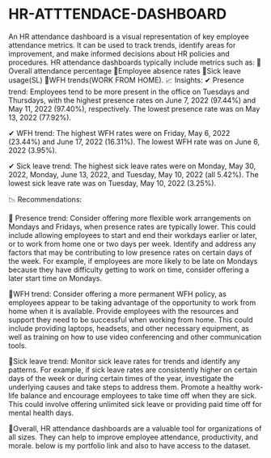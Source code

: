 # HR-ATTTENDACE-DASHBOARD
An HR attendance dashboard is a visual representation of key employee attendance metrics. It can be used to track trends, identify areas for improvement, and make informed decisions about HR policies and procedures.
HR attendance dashboards typically include metrics such as:
🔹 Overall attendance percentage
🔹Employee absence rates
🔹Sick leave usage(SL)
🔹WFH trends(WORK FROM HOME).
📈 Insights:
✔ Presence trend: Employees tend to be more present in the office on Tuesdays and Thursdays, with the highest presence rates on June 7, 2022 (97.44%) and May 11, 2022 (97.40%), respectively. The lowest presence rate was on May 13, 2022 (77.92%).

✔ WFH trend: The highest WFH rates were on Friday, May 6, 2022 (23.44%) and June 17, 2022 (16.31%). The lowest WFH rate was on June 6, 2022 (3.95%).

✔ Sick leave trend: The highest sick leave rates were on Monday, May 30, 2022, Monday, June 13, 2022, and Tuesday, May 10, 2022 (all 5.42%). The lowest sick leave rate was on Tuesday, May 10, 2022 (3.25%).

📉 Recommendations:

🔼 Presence trend:
Consider offering more flexible work arrangements on Mondays and Fridays, when presence rates are typically lower. This could include allowing employees to start and end their workdays earlier or later, or to work from home one or two days per week.
Identify and address any factors that may be contributing to low presence rates on certain days of the week. For example, if employees are more likely to be late on Mondays because they have difficulty getting to work on time, consider offering a later start time on Mondays.

🔼WFH trend:
Consider offering a more permanent WFH policy, as employees appear to be taking advantage of the opportunity to work from home when it is available.
Provide employees with the resources and support they need to be successful when working from home. This could include providing laptops, headsets, and other necessary equipment, as well as training on how to use video conferencing and other communication tools.

🔼Sick leave trend:
Monitor sick leave rates for trends and identify any patterns. For example, if sick leave rates are consistently higher on certain days of the week or during certain times of the year, investigate the underlying causes and take steps to address them.
Promote a healthy work-life balance and encourage employees to take time off when they are sick. This could involve offering unlimited sick leave or providing paid time off for mental health days.

🔹Overall, HR attendance dashboards are a valuable tool for organizations of all sizes. They can help to improve employee attendance, productivity, and morale.
below is my portfolio link and also to have access to the dataset.

